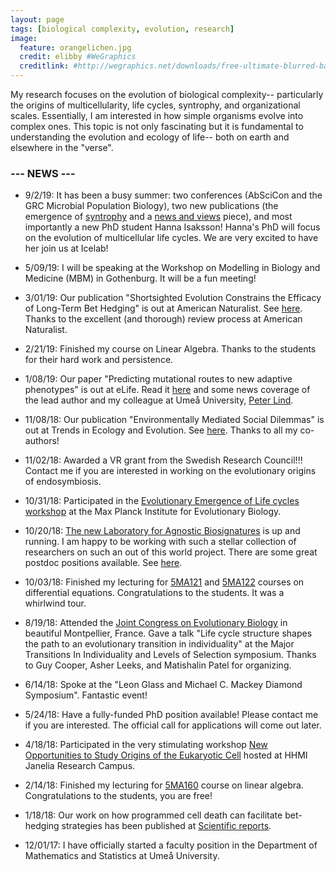 ```yaml
---
layout: page
tags: [biological complexity, evolution, research]
image:
  feature: orangelichen.jpg
  credit: elibby #WeGraphics
  creditlink: #http://wegraphics.net/downloads/free-ultimate-blurred-background-pack/
---
```


My research focuses on the evolution of biological complexity-- particularly the origins of multicellularity, life cycles, syntrophy, and organizational scales. Essentially, I am interested in how simple organisms evolve into complex ones. This topic is not only fascinating but it is fundamental to understanding the evolution and ecology of life-- both on earth and elsewhere in the "verse". 

### --- NEWS ---
- 9/2/19: It has been a busy summer: two conferences (AbSciCon and the GRC Microbial Population Biology), two new publications (the emergence of [syntrophy](https://journals.plos.org/ploscompbiol/article?id=10.1371/journal.pcbi.1007169) and a [news and views](https://www.nature.com/articles/s41559-019-0956-5) piece), and most importantly a new PhD student Hanna Isaksson! Hanna's PhD will focus on the evolution of multicellular life cycles. We are very excited to have her join us at Icelab!

- 5/09/19: I will be speaking at the Workshop on Modelling in Biology and Medicine (MBM) in Gothenburg. It will be a fun meeting!

- 3/01/19: Our publication "Shortsighted Evolution Constrains the Efficacy of Long-Term Bet Hedging" is out at American Naturalist. See [here](https://www.journals.uchicago.edu/doi/abs/10.1086/701786). Thanks to the excellent (and thorough) review process at American Naturalist.

- 2/21/19: Finished my course on Linear Algebra. Thanks to the students for their hard work and persistence.

- 1/08/19: Our paper "Predicting mutational routes to new adaptive phenotypes" is out at eLife. Read it [here](https://elifesciences.org/articles/38822) and some news coverage of the lead author and my colleague at Umeå University, [Peter Lind](http://www.mynewsdesk.com/se/umea_universitet/pressreleases/gaar-det-att-foerutsaega-evolutionen-2821537).

- 11/08/18: Our publication "Environmentally Mediated Social Dilemmas" is out at Trends in Ecology and Evolution. See [here](https://www.cell.com/trends/ecology-evolution/fulltext/S0169-5347(18)30249-0?_returnURL=https%3A%2F%2Flinkinghub.elsevier.com%2Fretrieve%2Fpii%2FS0169534718302490%3Fshowall%3Dtrue). Thanks to all my co-authors!

- 11/02/18: Awarded a VR grant from the Swedish Research Council!!! Contact me if you are interested in working on the evolutionary origins of endosymbiosis.

- 10/31/18: Participated in the [Evolutionary Emergence of Life cycles workshop](https://www.evolbio.mpg.de/3247466/evolutionary-emergence-of-life-cycles) at the Max Planck Institute for Evolutionary Biology.

- 10/20/18: [The new Laboratory for Agnostic Biosignatures](https://www.agnosticbiosignatures.org/) is up and running. I am happy to be working with such a stellar collection of researchers on such an out of this world project. There are some great postdoc positions available. See [here](https://www.agnosticbiosignatures.org/joinus).

- 10/03/18: Finished my lecturing for [5MA121](https://www.umu.se/utbildning/kursplan/5ma121/) and [5MA122](https://www.umu.se/utbildning/kursplan/5ma122/) courses on differential equations. Congratulations to the students. It was a whirlwind tour.

- 8/19/18: Attended the [Joint Congress on Evolutionary Biology](https://www.evolutionmontpellier2018.org/) in beautiful Montpellier, France. Gave a talk "Life cycle structure shapes the path to an evolutionary transition in individuality" at the Major Transitions In Individuality and Levels of Selection symposium. Thanks to Guy Cooper, Asher Leeks, and Matishalin Patel for organizing.

- 6/14/18: Spoke at the "Leon Glass and Michael C. Mackey Diamond Symposium". Fantastic event!

- 5/24/18: Have a fully-funded PhD position available! Please contact me if you are interested. The official call for applications will come out later.

- 4/18/18: Participated in the very stimulating workshop [New Opportunities to Study Origins of the Eukaryotic Cell](https://www.janelia.org/you-janelia/conferences/new-opportunities-to-study-origins-of-the-eukaryotic-cell) hosted at HHMI Janelia Research Campus.

- 2/14/18: Finished my lecturing for [5MA160](http://www.umu.se/sok/sok-kursplan/kursplan?code=17904) course on linear algebra. Congratulations to the students, you are free!

- 1/18/18: Our work on how programmed cell death can facilitate bet-hedging strategies has been published at [Scientific reports](https://www.nature.com/articles/s41598-017-18687-y).

- 12/01/17: I have officially started a faculty position in the Department of Mathematics and Statistics at Ume&aring; University.
